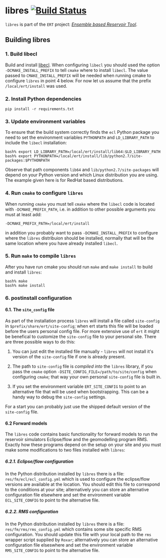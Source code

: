 # libres [![Build Status](https://travis-ci.org/equinor/libres.svg?branch=master)](https://travis-ci.org/equinor/libres)

`libres` is part of the `ERT` project: _[Ensemble based Reservoir Tool](https://github.com/Equinor/ert)_.

## Building libres

### 1. Build libecl
Build and install [libecl](https://github.com/Equinor/libecl). When configuring
`libecl` you should used the option `-DCMAKE_INSTALL_PREFIX` to tell ``cmake``
where to install `libecl`. The value passed to `CMAKE_INSTALL_PREFIX` will be
needed when running cmake to configure `libres` in point 4 below. For now let us
assume that the prefix `/local/ert/install` was used.
   
   
### 2. Install Python dependencies

```
pip install -r requirements.txt 
```

### 3. Update environment variables 
To ensure that the build system correctly finds the `ecl` Python package you
need to set the environment variables `PYTHONPATH` and `LD_LIBRARY_PATH` to
include the `libecl` installation:
  
```
bash% export LD_LIBRARY_PATH=/local/ert/install/lib64:$LD_LIBRARY_PATH
bash% export PYTHONPATH=/local/ert/install/lib/python2.7/site-packages:$PYTHONPATH
```

Observe that path components `lib64` and `lib/python2.7/site-packages` will
depend on your Python version and which Linux distribution you are using. The
example given here is for RedHat based distributions.


### 4. Run `cmake` to configure `libres`

When running `cmake` you must tell `cmake` where the `libecl` code is located
with `-DCMAKE_PREFIX_PATH`, i.e. in addition to other possible arguments you
must at least add:

```
-DCMAKE_PREFIX_PATH=/local/ert/install
```

in addition you probably want to pass `-DCMAKE_INSTALL_PREFIX` to configure where
the `libres` distribuion should be installed, normally that will be the same
location where you have already installed `libecl`. 


### 5. Run `make` to compile `libres`

After you have run cmake you should run `make` and `make install` to build and install `libres`:

```
bash% make
bash% make install
```

### 6. postinstall configuration


#### 6.1. The `site_config` file
As part of the installation process `libres` will install a file called
`site-config` in `$prefix/share/ert/site-config`; when ert starts this file will
be loaded before the users personal config file. For more extensive use of `ert`
it might be benefical to customize the `site-config` file to your personal site.
There are three possible ways to do this:

1. You can just edit the installed file manually - `libres` will not install
   it's version of the `site-config` file if one is already present.
   
2. The path to `site-config` file is *compiled into* the `libres` library, if
   you pass the `cmake` option `-DSITE_CONFIG_FILE=/path/to/site/config` when
   configuring `cmake`; that way your own personal `site-config` file is built
   in.
   
3. If you set the environment variable `ERT_SITE_CONFIG` to point to an
   alternative file that will be used when bootstrapping. This can be a handy
   way to debug the `site-config` settings.
   
For a start you can probably just use the shipped default version of the
`site-config` file.


#### 6.2 Forward models

The `libres` code contains basic functionality for forward models to run the
reservoir simulators Eclipse/flow and the geomodelling program RMS. Exactly how
these programs depend on the setup on your site and you must make some
modifications to two files installed with `libres`:

##### 6.2.1. Eclipse/flow configuration

In the Python distribution installed by `libres` there is a file:
`res/fm/ecl/ecl_config.yml` which is used to configure the eclipse/flow versions
are available at the location. You should edit this file to correspond to the
conditions at your site; alternatively you can store an alternative
configuration file elsewhere and set the environment variable `ECL_SITE_CONFIG`
to point to the alternative file.


##### 6.2.2. RMS configuration

In the Python distribution installed by `libres` there is a file:
`res/fm/rms/rms_config.yml` which contains some site specific RMS configuration.
You should update this file with your local path to the `rms` wrapper script
supplied by `Roxar`; alternatively you can store an alternative configuration
file elseswhere and set the environment variable `RMS_SITE_CONFIG` to point to
the alternative file.
